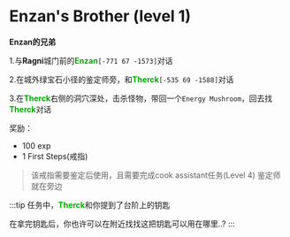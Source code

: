 # Enzan's Brother (level 1)
**Enzan的兄弟**
  
1.与**Ragni**城门前的<font color=00AA00>**Enzan**</font>`[-771 67 -1573]`对话

2.在城外绿宝石小径的鉴定师旁，和<font color=00AA00>**Therck**</font>`[-535 69 -1588]`对话

3.在<font color=00AA00>**Therck**</font>右侧的洞穴深处，击杀怪物，带回一个`Energy Mushroom`，回去找<font color=00AA00>**Therck**</font>对话
 
奖励：
+ 100 exp
+ 1 First Steps(戒指)
  
>该戒指需要鉴定后使用，且需要完成cook assistant任务(Level 4)
>鉴定师就在旁边


:::tip
任务中，<font color=00AA00>**Therck**</font>和你提到了台阶上的钥匙

在拿完钥匙后，你也许可以在附近找找这把钥匙可以用在哪里..?
:::